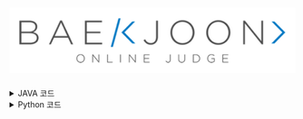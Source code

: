 [![BOJ](https://github.com/chris0825/BOJ_JAVA/blob/main/images/boj_logo.png)](https://www.acmicpc.net)
============================
<details>
<summary> JAVA 코드 </summary>
  
| ID | Question | CLASS | RANK | Code | Review |
|:-:|:-:|:-:|:-|:-:|:-:|
| 1000 | [A+B](https://www.acmicpc.net/problem/1000) | [![1](https://github.com/chris0825/BOJ_JAVA/blob/main/images/Class%201.PNG)](https://solved.ac/search?query=in_class:1) | [![LEVEL](https://github.com/chris0825/BOJ_JAVA/blob/main/images/Bronze%20V.PNG)](https://solved.ac/problems/level/1) | [Math](https://github.com/chris0825/BOJ_JAVA/blob/main/Math/1000.java) |
| 1001 | [A-B](https://www.acmicpc.net/problem/1001) | [![1](https://github.com/chris0825/BOJ_JAVA/blob/main/images/Class%201.PNG)](https://solved.ac/search?query=in_class:1) | [![LEVEL](https://github.com/chris0825/BOJ_JAVA/blob/main/images/Bronze%20V.PNG)](https://solved.ac/problems/level/1) | [Math](https://github.com/chris0825/BOJ_JAVA/blob/main/Math/1001.java) |
| 1003 | [피보나치 함수](https://www.acmicpc.net/problem/1003) | [![3](https://github.com/chris0825/BOJ_JAVA/blob/main/images/Class%203.PNG)](https://solved.ac/search?query=in_class:3) | [![LEVEL](https://github.com/chris0825/BOJ_JAVA/blob/main/images/Silver%20III.PNG)](https://solved.ac/problems/level/8) | [Dynamic Programming](https://github.com/chris0825/BOJ_JAVA/blob/main/Dynamic%20Programming/1003.java) | [![blog](https://github.com/chris0825/BOJ_JAVA/blob/main/images/Code%20Review%20icon.PNG)](https://kwin0825.tistory.com/84)
| 1008 | [A/B](https://www.acmicpc.net/problem/1008) | [![1](https://github.com/chris0825/BOJ_JAVA/blob/main/images/Class%201.PNG)](https://solved.ac/search?query=in_class:1) | [![LEVEL](https://github.com/chris0825/BOJ_JAVA/blob/main/images/Bronze%20IV.PNG)](https://solved.ac/problems/level/2) | [Math](https://github.com/chris0825/BOJ_JAVA/blob/main/Math/1008.java) |
| 1012 | [유기농 배추](https://www.acmicpc.net/problem/1012) | [![3](https://github.com/chris0825/BOJ_JAVA/blob/main/images/Class%203.PNG)](https://solved.ac/search?query=in_class:3) | [![LEVEL](https://github.com/chris0825/BOJ_JAVA/blob/main/images/Silver%20II.PNG)](https://solved.ac/problems/level/9) | [Breath First Search](https://github.com/chris0825/BOJ_JAVA/blob/main/Breath%20First%20Search/1012.java)</br> [Depth First Search(Stack](https://github.com/chris0825/BOJ_JAVA/blob/main/Depth%20First%20Search/1012_Stack.java)[, Recursion)](https://github.com/chris0825/BOJ_JAVA/blob/main/Depth%20First%20Search/1012_Recursion.java) | [![blog](https://github.com/chris0825/BOJ_JAVA/blob/main/images/Code%20Review%20icon.PNG)](https://kwin0825.tistory.com/101)
| 1018 | [체스판 다시 칠하기](https://www.acmicpc.net/problem/1018) | [![2](https://github.com/chris0825/BOJ_JAVA/blob/main/images/Class%202.PNG)](https://solved.ac/search?query=in_class:2) | ![LEVEL](https://github.com/chris0825/BOJ_JAVA/blob/main/images/Silver%20V.PNG) | [Brute Force](https://github.com/chris0825/BOJ_JAVA/blob/main/Brute%20Force/1018.java) | [![blog](https://github.com/chris0825/BOJ_JAVA/blob/main/images/Code%20Review%20icon.PNG)](https://kwin0825.tistory.com/49)
| 1074 | [Z](https://www.acmicpc.net/problem/1074) | [![3](https://github.com/chris0825/BOJ_JAVA/blob/main/images/Class%203.PNG)](https://solved.ac/search?query=in_class:3) | [![LEVEL](https://github.com/chris0825/BOJ_JAVA/blob/main/images/Silver%20I.PNG)](https://solved.ac/problems/level/10) | [Divide and Conquer](https://github.com/chris0825/BOJ_JAVA/blob/main/Divide%20and%20Conquer/1074.java) | [![blog](https://github.com/chris0825/BOJ_JAVA/blob/main/images/Code%20Review%20icon.PNG)](https://kwin0825.tistory.com/124)
| 1085 | [직사각형에서 탈출](https://www.acmicpc.net/problem/1085) | [![2](https://github.com/chris0825/BOJ_JAVA/blob/main/images/Class%202.PNG)](https://solved.ac/search?query=in_class:2) | [![LEVEL](https://github.com/chris0825/BOJ_JAVA/blob/main/images/Bronze%20III.PNG)](https://solved.ac/problems/level/3) | [Math](https://github.com/chris0825/BOJ_JAVA/blob/main/Math/1085.java) |
| 1149 | [RGB거리](https://www.acmicpc.net/problem/1149) | [![4](https://github.com/chris0825/BOJ_JAVA/blob/main/images/Class%204.PNG)](https://solved.ac/search?query=in_class:4) | [![LEVEL](https://github.com/chris0825/BOJ_JAVA/blob/main/images/Silver%20I.PNG)](https://solved.ac/problems/level/10) | [Dynamic Programming](https://github.com/chris0825/BOJ_JAVA/blob/main/Dynamic%20Programming/1149.java) | [![blog](https://github.com/chris0825/BOJ_JAVA/blob/main/images/Code%20Review%20icon.PNG)](https://kwin0825.tistory.com/161)
| 1152 | [단어의 개수](https://www.acmicpc.net/problem/1152) | [![1](https://github.com/chris0825/BOJ_JAVA/blob/main/images/Class%201.PNG)](https://solved.ac/search?query=in_class:1) | [![LEVEL](https://github.com/chris0825/BOJ_JAVA/blob/main/images/Bronze%20II.PNG)](https://solved.ac/problems/level/4) | [StringTokenizer](https://github.com/chris0825/BOJ_JAVA/blob/main/String/1152_StringTokenizer.java)</br> [System.in.read()](https://github.com/chris0825/BOJ_JAVA/blob/main/String/1152_System_in_read().java) |
| 1157 | [단어 공부](https://www.acmicpc.net/problem/1157) | [![1](https://github.com/chris0825/BOJ_JAVA/blob/main/images/Class%201.PNG)](https://solved.ac/search?query=in_class:1) | ![LEVEL](https://github.com/chris0825/BOJ_JAVA/blob/main/images/Bronze%20I.PNG) | [ASCII](https://github.com/chris0825/BOJ_JAVA/blob/main/String/1157_ASCII.java) |
| 1181 | [단어 정렬](https://www.acmicpc.net/problem/1181) | [![2](https://github.com/chris0825/BOJ_JAVA/blob/main/images/Class%202.PNG)](https://solved.ac/search?query=in_class:2) | ![LEVEL](https://github.com/chris0825/BOJ_JAVA/blob/main/images/Silver%20V.PNG) | [Data Structure(TreeSet)](https://github.com/chris0825/BOJ_JAVA/blob/main/Data%20Structure/1181_TreeSet.java) |
| 1259 | [팰린드롬수](https://www.acmicpc.net/problem/1259) | [![2](https://github.com/chris0825/BOJ_JAVA/blob/main/images/Class%202.PNG)](https://solved.ac/search?query=in_class:2) | ![LEVEL](https://github.com/chris0825/BOJ_JAVA/blob/main/images/Bronze%20I.PNG) | [String](https://github.com/chris0825/BOJ_JAVA/blob/main/String/1259.java) |
| 1260 | [DFS와 BFS](https://www.acmicpc.net/problem/1260) | [![3](https://github.com/chris0825/BOJ_JAVA/blob/main/images/Class%203.PNG)](https://solved.ac/search?query=in_class:3) | [![LEVEL](https://github.com/chris0825/BOJ_JAVA/blob/main/images/Silver%20II.PNG)](https://solved.ac/problems/level/9) | [Depth First Search</br> & Breath First Search](https://github.com/chris0825/BOJ_JAVA/blob/main/Depth%20First%20Search/1260.java) | [![blog](https://github.com/chris0825/BOJ_JAVA/blob/main/images/Code%20Review%20icon.PNG)](https://kwin0825.tistory.com/82)
| 1330 | [두 수 비교하기](https://www.acmicpc.net/problem/1330) | [![1](https://github.com/chris0825/BOJ_JAVA/blob/main/images/Class%201.PNG)](https://solved.ac/search?query=in_class:1) | [![LEVEL](https://github.com/chris0825/BOJ_JAVA/blob/main/images/Bronze%20IV.PNG)](https://solved.ac/problems/level/2) | [Math](https://github.com/chris0825/BOJ_JAVA/blob/main/Math/1330.java) |
| 1389 | [케빈 베이컨의 6단계 법칙](https://www.acmicpc.net/problem/1389) | [![3](https://github.com/chris0825/BOJ_JAVA/blob/main/images/Class%203.PNG)](https://solved.ac/search?query=in_class:3) | [![LEVEL](https://github.com/chris0825/BOJ_JAVA/blob/main/images/Silver%20I.PNG)](https://solved.ac/problems/level/10) | [Breath First Search](https://github.com/chris0825/BOJ_JAVA/blob/main/Breath%20First%20Search/1389.java)</br> [Floyd Warshall](https://github.com/chris0825/BOJ_JAVA/blob/main/Floyd%20Warshall/1389.java) | [![blog](https://github.com/chris0825/BOJ_JAVA/blob/main/images/Code%20Review%20icon.PNG)](https://kwin0825.tistory.com/134)
| 1436 | [영화감독 숌](https://www.acmicpc.net/problem/1436) | [![2](https://github.com/chris0825/BOJ_JAVA/blob/main/images/Class%202.PNG)](https://solved.ac/search?query=in_class:2) | ![LEVEL](https://github.com/chris0825/BOJ_JAVA/blob/main/images/Silver%20V.PNG) | [Java] |
| 1463 | [1로 만들기](https://www.acmicpc.net/problem/1463) | [![3](https://github.com/chris0825/BOJ_JAVA/blob/main/images/Class%203.PNG)](https://solved.ac/search?query=in_class:3) | [![LEVEL](https://github.com/chris0825/BOJ_JAVA/blob/main/images/Silver%20III.PNG)](https://solved.ac/problems/level/8) | [Dynamic Programming](https://github.com/chris0825/BOJ_JAVA/blob/main/Dynamic%20Programming/1463.java) | [![blog](https://github.com/chris0825/BOJ_JAVA/blob/main/images/Code%20Review%20icon.PNG)](https://kwin0825.tistory.com/81)
| 1541 | [잃어버린 괄호](https://www.acmicpc.net/problem/1541) | [![3](https://github.com/chris0825/BOJ_JAVA/blob/main/images/Class%203.PNG)](https://solved.ac/search?query=in_class:3) | [![LEVEL](https://github.com/chris0825/BOJ_JAVA/blob/main/images/Silver%20II.PNG)](https://solved.ac/problems/level/9) | [Greedy](https://github.com/chris0825/BOJ_JAVA/blob/main/Greedy/1541.java) | [![blog](https://github.com/chris0825/BOJ_JAVA/blob/main/images/Code%20Review%20icon.PNG)](https://kwin0825.tistory.com/110)
| 1546 | [평균](https://www.acmicpc.net/problem/1546) | [![1](https://github.com/chris0825/BOJ_JAVA/blob/main/images/Class%201.PNG)](https://solved.ac/search?query=in_class:1) | ![LEVEL](https://github.com/chris0825/BOJ_JAVA/blob/main/images/Bronze%20I.PNG) | [Math](https://github.com/chris0825/BOJ_JAVA/blob/main/Math/1546.java) |
| 1620 | [나는야 포켓몬 마스터 이다솜](https://www.acmicpc.net/problem/1620) | [![3](https://github.com/chris0825/BOJ_JAVA/blob/main/images/Class%203.PNG)](https://solved.ac/search?query=in_class:3) | [![LEVEL](https://github.com/chris0825/BOJ_JAVA/blob/main/images/Silver%20IV.PNG)](https://solved.ac/problems/level/7) | [Data Structure(HashMap)](https://github.com/chris0825/BOJ_JAVA/blob/main/Data%20Structure/1620_HashMap.java) | [![blog](https://github.com/chris0825/BOJ_JAVA/blob/main/images/Code%20Review%20icon.PNG)](https://kwin0825.tistory.com/135)
| 1654 | [랜선 자르기](https://www.acmicpc.net/problem/1654) | [![2](https://github.com/chris0825/BOJ_JAVA/blob/main/images/Class%202.PNG)](https://solved.ac/search?query=in_class:2) | ![LEVEL](https://github.com/chris0825/BOJ_JAVA/blob/main/images/Silver%20III.PNG) | [Binary Search](https://github.com/chris0825/BOJ_JAVA/blob/main/Binary%20Search/1654.java) | [![blog](https://github.com/chris0825/BOJ_JAVA/blob/main/images/Code%20Review%20icon.PNG)](https://kwin0825.tistory.com/83)
| 1676 | [팩토리얼 0의 개수](https://www.acmicpc.net/problem/1676) | [![3](https://github.com/chris0825/BOJ_JAVA/blob/main/images/Class%203.PNG)](https://solved.ac/search?query=in_class:3) | [![LEVEL](https://github.com/chris0825/BOJ_JAVA/blob/main/images/Silver%20IV.PNG)](https://solved.ac/problems/level/7) | [Math](https://github.com/chris0825/BOJ_JAVA/blob/main/Math/1676.java) | [![blog](https://github.com/chris0825/BOJ_JAVA/blob/main/images/Code%20Review%20icon.PNG)](https://kwin0825.tistory.com/113)
| 1697 | [숨바꼭질](https://www.acmicpc.net/problem/1697) | [![3](https://github.com/chris0825/BOJ_JAVA/blob/main/images/Class%203.PNG)](https://solved.ac/search?query=in_class:3) | [![LEVEL](https://github.com/chris0825/BOJ_JAVA/blob/main/images/Silver%20I.PNG)](https://solved.ac/problems/level/10) | [Breath First Search](https://github.com/chris0825/BOJ_JAVA/blob/main/Breath%20First%20Search/1697.java) | [![blog](https://github.com/chris0825/BOJ_JAVA/blob/main/images/Code%20Review%20icon.PNG)](https://kwin0825.tistory.com/103)
| 1764 | [듣보잡](https://www.acmicpc.net/problem/1764) | [![3](https://github.com/chris0825/BOJ_JAVA/blob/main/images/Class%203.PNG)](https://solved.ac/search?query=in_class:3) | [![LEVEL](https://github.com/chris0825/BOJ_JAVA/blob/main/images/Silver%20IV.PNG)](https://solved.ac/problems/level/7) | [Sort](https://github.com/chris0825/BOJ_JAVA/blob/main/Sort/1764.java) | [![blog](https://github.com/chris0825/BOJ_JAVA/blob/main/images/Code%20Review%20icon.PNG)](https://kwin0825.tistory.com/127)
| 1780 | [종이의 개수](https://www.acmicpc.net/problem/1780) | [![3](https://github.com/chris0825/BOJ_JAVA/blob/main/images/Class%203.PNG)](https://solved.ac/search?query=in_class:3) | [![LEVEL](https://github.com/chris0825/BOJ_JAVA/blob/main/images/Silver%20II.PNG)](https://solved.ac/problems/level/9) | [Divide and Conquer](https://github.com/chris0825/BOJ_JAVA/blob/main/Divide%20and%20Conquer/1780.java#L1) | [![blog](https://github.com/chris0825/BOJ_JAVA/blob/main/images/Code%20Review%20icon.PNG)](https://kwin0825.tistory.com/147)
| 1874 | [스택 수열](https://www.acmicpc.net/problem/1874) | [![2](https://github.com/chris0825/BOJ_JAVA/blob/main/images/Class%202.PNG)](https://solved.ac/search?query=in_class:2) | ![LEVEL](https://github.com/chris0825/BOJ_JAVA/blob/main/images/Silver%20III.PNG) | [Data Structure(Stack)](https://github.com/chris0825/BOJ_JAVA/blob/main/Data%20Structure/1874_Stack.java) |
| 1920 | [수 찾기](https://www.acmicpc.net/problem/1920) | [![2](https://github.com/chris0825/BOJ_JAVA/blob/main/images/Class%202.PNG)](https://solved.ac/search?query=in_class:2) | ![LEVEL](https://github.com/chris0825/BOJ_JAVA/blob/main/images/Silver%20IV.PNG) | [Data Structure(HashSet)](https://github.com/chris0825/BOJ_JAVA/blob/main/Data%20Structure/1920_HashSet.java) | [![blog](https://github.com/chris0825/BOJ_JAVA/blob/main/images/Code%20Review%20icon.PNG)](https://kwin0825.tistory.com/160)
| 1927 | [최소 힙](https://www.acmicpc.net/problem/1927) | [![3](https://github.com/chris0825/BOJ_JAVA/blob/main/images/Class%203.PNG)](https://solved.ac/search?query=in_class:3) | [![LEVEL](https://github.com/chris0825/BOJ_JAVA/blob/main/images/Silver%20II.PNG)](https://solved.ac/problems/level/9) | [Data Structure(Priority Queue)](https://github.com/chris0825/BOJ_JAVA/blob/main/Data%20Structure/1927_PriorityQueue.java) | [![blog](https://github.com/chris0825/BOJ_JAVA/blob/main/images/Code%20Review%20icon.PNG)](https://kwin0825.tistory.com/115)
| 1929 | [소수 구하기](https://www.acmicpc.net/problem/1920) | [![2](https://github.com/chris0825/BOJ_JAVA/blob/main/images/Class%202.PNG)](https://solved.ac/search?query=in_class:2) | ![LEVEL](https://github.com/chris0825/BOJ_JAVA/blob/main/images/Silver%20II.PNG) | [Sieve of Eratosthenes](https://github.com/chris0825/BOJ_JAVA/blob/main/Sieve%20of%20Eratosthenes/1929.java) |
| 1931 | [잃어버린 괄호](https://www.acmicpc.net/problem/1931) | [![3](https://github.com/chris0825/BOJ_JAVA/blob/main/images/Class%203.PNG)](https://solved.ac/search?query=in_class:3) | [![LEVEL](https://github.com/chris0825/BOJ_JAVA/blob/main/images/Silver%20II.PNG)](https://solved.ac/problems/level/9) | [Sort](https://github.com/chris0825/BOJ_JAVA/blob/main/Sort/1931.java) | [![blog](https://github.com/chris0825/BOJ_JAVA/blob/main/images/Code%20Review%20icon.PNG)](https://kwin0825.tistory.com/104)
| 1966 | [프린터 큐](https://www.acmicpc.net/problem/1966) | [![2](https://github.com/chris0825/BOJ_JAVA/blob/main/images/Class%202.PNG)](https://solved.ac/search?query=in_class:2) | ![LEVEL](https://github.com/chris0825/BOJ_JAVA/blob/main/images/Silver%20III.PNG) | [Java] |
| 1978 | [소수 찾기](https://www.acmicpc.net/problem/1978) | [![2](https://github.com/chris0825/BOJ_JAVA/blob/main/images/Class%202.PNG)](https://solved.ac/search?query=in_class:2) | ![LEVEL](https://github.com/chris0825/BOJ_JAVA/blob/main/images/Silver%20IV.PNG) | [Java] |
| 1992 | [쿼드트리](https://www.acmicpc.net/problem/1992) | [![3](https://github.com/chris0825/BOJ_JAVA/blob/main/images/Class%203.PNG)](https://solved.ac/search?query=in_class:3) | [![LEVEL](https://github.com/chris0825/BOJ_JAVA/blob/main/images/Silver%20I.PNG)](https://solved.ac/problems/level/10) | [Divide and Conquer](https://github.com/chris0825/BOJ_JAVA/blob/main/Divide%20and%20Conquer/1992.java) | [![blog](https://github.com/chris0825/BOJ_JAVA/blob/main/images/Code%20Review%20icon.PNG)](https://kwin0825.tistory.com/148)
| 2108 | [통계학](https://www.acmicpc.net/problem/2108) | [![2](https://github.com/chris0825/BOJ_JAVA/blob/main/images/Class%202.PNG)](https://solved.ac/search?query=in_class:2) | ![LEVEL](https://github.com/chris0825/BOJ_JAVA/blob/main/images/Silver%20IV.PNG) | [Java] |
| 2164 | [카드2](https://www.acmicpc.net/problem/2164) | [![2](https://github.com/chris0825/BOJ_JAVA/blob/main/images/Class%202.PNG)](https://solved.ac/search?query=in_class:2) | ![LEVEL](https://github.com/chris0825/BOJ_JAVA/blob/main/images/Silver%20IV.PNG) | [Java] |
| 2178 | [미로 탐색](https://www.acmicpc.net/problem/2178) | [![3](https://github.com/chris0825/BOJ_JAVA/blob/main/images/Class%203.PNG)](https://solved.ac/search?query=in_class:3) | [![LEVEL](https://github.com/chris0825/BOJ_JAVA/blob/main/images/Silver%20I.PNG)](https://solved.ac/problems/level/10) | [Breath First Search](https://github.com/chris0825/BOJ_JAVA/blob/main/Breath%20First%20Search/2178.java) | [![blog](https://github.com/chris0825/BOJ_JAVA/blob/main/images/Code%20Review%20icon.PNG)](https://kwin0825.tistory.com/91)
| 2231 | [분해합](https://www.acmicpc.net/problem/2231) | [![2](https://github.com/chris0825/BOJ_JAVA/blob/main/images/Class%202.PNG)](https://solved.ac/search?query=in_class:2) | [![LEVEL](https://github.com/chris0825/BOJ_JAVA/blob/main/images/Bronze%20II.PNG)](https://solved.ac/problems/level/4) | [Java] |
| 2292 | [벌집](https://www.acmicpc.net/problem/2292) | [![2](https://github.com/chris0825/BOJ_JAVA/blob/main/images/Class%202.PNG)](https://solved.ac/search?query=in_class:2) | [![LEVEL](https://github.com/chris0825/BOJ_JAVA/blob/main/images/Bronze%20II.PNG)](https://solved.ac/problems/level/4) | [Java] |
| 2438 | [별찍기-1](https://www.acmicpc.net/problem/2438) | [![1](https://github.com/chris0825/BOJ_JAVA/blob/main/images/Class%201.PNG)](https://solved.ac/search?query=in_class:1) | [![LEVEL](https://github.com/chris0825/BOJ_JAVA/blob/main/images/Bronze%20III.PNG)](https://solved.ac/problems/level/3) | [Java] |
| 2439 | [별찍기-2](https://www.acmicpc.net/problem/2439) | [![1](https://github.com/chris0825/BOJ_JAVA/blob/main/images/Class%201.PNG)](https://solved.ac/search?query=in_class:1) | [![LEVEL](https://github.com/chris0825/BOJ_JAVA/blob/main/images/Bronze%20III.PNG)](https://solved.ac/problems/level/3) | [Java] |
| 2475 | [검증수](https://www.acmicpc.net/problem/2475) | [![1](https://github.com/chris0825/BOJ_JAVA/blob/main/images/Class%201.PNG)](https://solved.ac/search?query=in_class:1) | [![LEVEL](https://github.com/chris0825/BOJ_JAVA/blob/main/images/Bronze%20V.PNG)](https://solved.ac/problems/level/1) | [Java] |
| 2557 | [Hello World](https://www.acmicpc.net/problem/2557) | [![1](https://github.com/chris0825/BOJ_JAVA/blob/main/images/Class%201.PNG)](https://solved.ac/search?query=in_class:1) | [![LEVEL](https://github.com/chris0825/BOJ_JAVA/blob/main/images/Bronze%20V.PNG)](https://solved.ac/problems/level/1) | [Java] |
| 2562 | [최댓값](https://www.acmicpc.net/problem/2562) | [![1](https://github.com/chris0825/BOJ_JAVA/blob/main/images/Class%201.PNG)](https://solved.ac/search?query=in_class:1) | [![LEVEL](https://github.com/chris0825/BOJ_JAVA/blob/main/images/Bronze%20II.PNG)](https://solved.ac/problems/level/4) | [Java] |
| 2577 | [숫자의 개수](https://www.acmicpc.net/problem/2577) | [![1](https://github.com/chris0825/BOJ_JAVA/blob/main/images/Class%201.PNG)](https://solved.ac/search?query=in_class:1) | [![LEVEL](https://github.com/chris0825/BOJ_JAVA/blob/main/images/Bronze%20II.PNG)](https://solved.ac/problems/level/4) | [Java] |
| 2579 | [계단 오르기](https://www.acmicpc.net/problem/2579) | [![3](https://github.com/chris0825/BOJ_JAVA/blob/main/images/Class%203.PNG)](https://solved.ac/search?query=in_class:3) | [![LEVEL](https://github.com/chris0825/BOJ_JAVA/blob/main/images/Silver%20I.PNG)](https://solved.ac/problems/level/10) | [Dynamic Programming](https://github.com/chris0825/BOJ_JAVA/blob/main/Dynamic%20Programming/2579.java) | [![blog](https://github.com/chris0825/BOJ_JAVA/blob/main/images/Code%20Review%20icon.PNG)](https://kwin0825.tistory.com/100)
| 2606 | [바이러스](https://www.acmicpc.net/problem/2606) | [![3](https://github.com/chris0825/BOJ_JAVA/blob/main/images/Class%203.PNG)](https://solved.ac/search?query=in_class:3) | [![LEVEL](https://github.com/chris0825/BOJ_JAVA/blob/main/images/Silver%20III.PNG)](https://solved.ac/problems/level/8) | [Breath First Search](https://github.com/chris0825/BOJ_JAVA/blob/main/Breath%20First%20Search/2606.java)</br> [Depth First Search(Stack](https://github.com/chris0825/BOJ_JAVA/blob/main/Depth%20First%20Search/2606_Stack.java) [, Recursion)](https://github.com/chris0825/BOJ_JAVA/blob/main/Depth%20First%20Search/2606_Recursion.java) | [![blog](https://github.com/chris0825/BOJ_JAVA/blob/main/images/Code%20Review%20icon.PNG)](https://kwin0825.tistory.com/99)
| 2609 | [최대공약수와 최소공배수](https://www.acmicpc.net/problem/2609) | [![2](https://github.com/chris0825/BOJ_JAVA/blob/main/images/Class%202.PNG)](https://solved.ac/search?query=in_class:2) | ![LEVEL](https://github.com/chris0825/BOJ_JAVA/blob/main/images/Silver%20V.PNG) | [Java] |
| 2630 | [색종이 만들기](https://www.acmicpc.net/problem/2630) | [![3](https://github.com/chris0825/BOJ_JAVA/blob/main/images/Class%203.PNG)](https://solved.ac/search?query=in_class:3) | [![LEVEL](https://github.com/chris0825/BOJ_JAVA/blob/main/images/Silver%20III.PNG)](https://solved.ac/problems/level/8) | [Divide and Conquer](https://github.com/chris0825/BOJ_JAVA/blob/main/Divide%20and%20Conquer/2630.java) | [![blog](https://github.com/chris0825/BOJ_JAVA/blob/main/images/Code%20Review%20icon.PNG)](https://kwin0825.tistory.com/149)
| 2667 | [단지번호붙이기](https://www.acmicpc.net/problem/2667) | [![3](https://github.com/chris0825/BOJ_JAVA/blob/main/images/Class%203.PNG)](https://solved.ac/search?query=in_class:3) | [![LEVEL](https://github.com/chris0825/BOJ_JAVA/blob/main/images/Silver%20I.PNG)](https://solved.ac/problems/level/10) | [Breath First Search]</br> [Depth First Search(Stack] [, Recursion)](https://github.com/chris0825/BOJ_JAVA/blob/main/Depth%20First%20Search/2667_Recursion.java) | [![blog](https://github.com/chris0825/BOJ_JAVA/blob/main/images/Code%20Review%20icon.PNG)](https://kwin0825.tistory.com/92)
| 2675 | [문자열 반복](https://www.acmicpc.net/problem/2675) | [![1](https://github.com/chris0825/BOJ_JAVA/blob/main/images/Class%201.PNG)](https://solved.ac/search?query=in_class:1) | [![LEVEL](https://github.com/chris0825/BOJ_JAVA/blob/main/images/Bronze%20II.PNG)](https://solved.ac/problems/level/4) | [Java] |
| 2739 | [구구단](https://www.acmicpc.net/problem/2739) | [![1](https://github.com/chris0825/BOJ_JAVA/blob/main/images/Class%201.PNG)](https://solved.ac/search?query=in_class:1) | [![LEVEL](https://github.com/chris0825/BOJ_JAVA/blob/main/images/Bronze%20III.PNG)](https://solved.ac/problems/level/3) | [Java] |
| 2741 | [N 찍기](https://www.acmicpc.net/problem/2741) | [![1](https://github.com/chris0825/BOJ_JAVA/blob/main/images/Class%201.PNG)](https://solved.ac/search?query=in_class:1) | [![LEVEL](https://github.com/chris0825/BOJ_JAVA/blob/main/images/Bronze%20III.PNG)](https://solved.ac/problems/level/3) | [Java] |
| 2742 | [기찍 N](https://www.acmicpc.net/problem/2742) | [![1](https://github.com/chris0825/BOJ_JAVA/blob/main/images/Class%201.PNG)](https://solved.ac/search?query=in_class:1) | [![LEVEL](https://github.com/chris0825/BOJ_JAVA/blob/main/images/Bronze%20III.PNG)](https://solved.ac/problems/level/3) | [Java] |
| 2751 | [수 정렬하기 2](https://www.acmicpc.net/problem/2751) | [![2](https://github.com/chris0825/BOJ_JAVA/blob/main/images/Class%202.PNG)](https://solved.ac/search?query=in_class:2) | ![LEVEL](https://github.com/chris0825/BOJ_JAVA/blob/main/images/Silver%20V.PNG) | [Java] |
| 2753 | [윤년](https://www.acmicpc.net/problem/2753) | [![1](https://github.com/chris0825/BOJ_JAVA/blob/main/images/Class%201.PNG)](https://solved.ac/search?query=in_class:1) | [![LEVEL](https://github.com/chris0825/BOJ_JAVA/blob/main/images/Bronze%20IV.PNG)](https://solved.ac/problems/level/2) | [Java] |
| 2775 | [부녀회장이 될테야](https://www.acmicpc.net/problem/2775) | [![2](https://github.com/chris0825/BOJ_JAVA/blob/main/images/Class%202.PNG)](https://solved.ac/search?query=in_class:2) | [![LEVEL](https://github.com/chris0825/BOJ_JAVA/blob/main/images/Bronze%20II.PNG)](https://solved.ac/problems/level/4) | [Java] |
| 2798 | [블랙잭](https://www.acmicpc.net/problem/2798) | [![2](https://github.com/chris0825/BOJ_JAVA/blob/main/images/Class%202.PNG)](https://solved.ac/search?query=in_class:2) | [![LEVEL](https://github.com/chris0825/BOJ_JAVA/blob/main/images/Bronze%20II.PNG)](https://solved.ac/problems/level/4) | [Java] |
| 2805 | [나무 자르기](https://www.acmicpc.net/problem/2805) | [![2](https://github.com/chris0825/BOJ_JAVA/blob/main/images/Class%202.PNG)](https://solved.ac/search?query=in_class:2) | ![LEVEL](https://github.com/chris0825/BOJ_JAVA/blob/main/images/Silver%20III.PNG) | [Java] |
| 2839 | [설탕 배달](https://www.acmicpc.net/problem/2839) | [![2](https://github.com/chris0825/BOJ_JAVA/blob/main/images/Class%202.PNG)](https://solved.ac/search?query=in_class:2) | ![LEVEL](https://github.com/chris0825/BOJ_JAVA/blob/main/images/Bronze%20I.PNG) | [Java] |
| 2869 | [달팽이는 올라가고 싶다](https://www.acmicpc.net/problem/2869) | [![2](https://github.com/chris0825/BOJ_JAVA/blob/main/images/Class%202.PNG)](https://solved.ac/search?query=in_class:2) | ![LEVEL](https://github.com/chris0825/BOJ_JAVA/blob/main/images/Bronze%20I.PNG) | [Java] |
| 2884 | [알람 시계](https://www.acmicpc.net/problem/2884) | [![1](https://github.com/chris0825/BOJ_JAVA/blob/main/images/Class%201.PNG)](https://solved.ac/search?query=in_class:1) | [![LEVEL](https://github.com/chris0825/BOJ_JAVA/blob/main/images/Bronze%20III.PNG)](https://solved.ac/problems/level/3) | [Java] |
| 2908 | [상수](https://www.acmicpc.net/problem/2908) | [![1](https://github.com/chris0825/BOJ_JAVA/blob/main/images/Class%201.PNG)](https://solved.ac/search?query=in_class:1) | [![LEVEL](https://github.com/chris0825/BOJ_JAVA/blob/main/images/Bronze%20II.PNG)](https://solved.ac/problems/level/4) | [Java] |
| 2920 | [음계](https://www.acmicpc.net/problem/2920) | [![1](https://github.com/chris0825/BOJ_JAVA/blob/main/images/Class%201.PNG)](https://solved.ac/search?query=in_class:1) | [![LEVEL](https://github.com/chris0825/BOJ_JAVA/blob/main/images/Bronze%20II.PNG)](https://solved.ac/problems/level/4) | [Java] |
| 3052 | [나머지](https://www.acmicpc.net/problem/3052) | [![1](https://github.com/chris0825/BOJ_JAVA/blob/main/images/Class%201.PNG)](https://solved.ac/search?query=in_class:1) | [![LEVEL](https://github.com/chris0825/BOJ_JAVA/blob/main/images/Bronze%20II.PNG)](https://solved.ac/problems/level/4) | [Java] |
| 4153 | [직각삼각형](https://www.acmicpc.net/problem/4153) | [![2](https://github.com/chris0825/BOJ_JAVA/blob/main/images/Class%202.PNG)](https://solved.ac/search?query=in_class:2) | ![LEVEL](https://github.com/chris0825/BOJ_JAVA/blob/main/images/Bronze%20III.PNG) | [Java] |
| 4949 | [균형잡힌 세상](https://www.acmicpc.net/problem/4949) | [![2](https://github.com/chris0825/BOJ_JAVA/blob/main/images/Class%202.PNG)](https://solved.ac/search?query=in_class:2) | ![LEVEL](https://github.com/chris0825/BOJ_JAVA/blob/main/images/Silver%20IV.PNG) | [Java] |
| 5430 | [AC](https://www.acmicpc.net/problem/5430) | [![3](https://github.com/chris0825/BOJ_JAVA/blob/main/images/Class%203.PNG)](https://solved.ac/search?query=in_class:3) | [![LEVEL](https://github.com/chris0825/BOJ_JAVA/blob/main/images/Gold%20V.PNG)](https://solved.ac/problems/level/11) | [Data Structure(Deque)](https://github.com/chris0825/BOJ_JAVA/blob/main/Data%20Structure/5430_Deque.java)</br> [Parsing](https://github.com/chris0825/BOJ_JAVA/blob/main/Parsing/5430.java) | [![blog](https://github.com/chris0825/BOJ_JAVA/blob/main/images/Code%20Review%20icon.PNG)](https://kwin0825.tistory.com/129)
| 5525 | [IOIOI](https://www.acmicpc.net/problem/5525) | [![3](https://github.com/chris0825/BOJ_JAVA/blob/main/images/Class%203.PNG)](https://solved.ac/search?query=in_class:3) | [![LEVEL](https://github.com/chris0825/BOJ_JAVA/blob/main/images/Silver%20II.PNG)](https://solved.ac/problems/level/9) | [String](https://github.com/chris0825/BOJ_JAVA/blob/main/String/5525_String%20Compare.java) | [![blog](https://github.com/chris0825/BOJ_JAVA/blob/main/images/Code%20Review%20icon.PNG)](https://kwin0825.tistory.com/139)
| 6064 | [카잉 달력](https://www.acmicpc.net/problem/6064) | [![3](https://github.com/chris0825/BOJ_JAVA/blob/main/images/Class%203.PNG)](https://solved.ac/search?query=in_class:3) | [![LEVEL](https://github.com/chris0825/BOJ_JAVA/blob/main/images/Silver%20I.PNG)](https://solved.ac/problems/level/10) | [Java] | [![blog](https://github.com/chris0825/BOJ_JAVA/blob/main/images/Code%20Review%20icon.PNG)]
| 7568 | [덩치](https://www.acmicpc.net/problem/7568) | [![2](https://github.com/chris0825/BOJ_JAVA/blob/main/images/Class%202.PNG)](https://solved.ac/search?query=in_class:2) | ![LEVEL](https://github.com/chris0825/BOJ_JAVA/blob/main/images/Silver%20V.PNG) | [Java] |
| 7569 | [토마토](https://www.acmicpc.net/problem/7569) | [![3](https://github.com/chris0825/BOJ_JAVA/blob/main/images/Class%203.PNG)](https://solved.ac/search?query=in_class:3) | [![LEVEL](https://github.com/chris0825/BOJ_JAVA/blob/main/images/Gold%20V.PNG)](https://solved.ac/problems/level/11) | [Breath First Search](https://github.com/chris0825/BOJ_JAVA/blob/main/Breath%20First%20Search/7569.java) | [![blog](https://github.com/chris0825/BOJ_JAVA/blob/main/images/Code%20Review%20icon.PNG)](https://kwin0825.tistory.com/119)
| 7576 | [토마토](https://www.acmicpc.net/problem/7576) | [![3](https://github.com/chris0825/BOJ_JAVA/blob/main/images/Class%203.PNG)](https://solved.ac/search?query=in_class:3) | [![LEVEL](https://github.com/chris0825/BOJ_JAVA/blob/main/images/Gold%20V.PNG)](https://solved.ac/problems/level/11) | [Breath First Search](https://github.com/chris0825/BOJ_JAVA/blob/main/Breath%20First%20Search/7576.java) | [![blog](https://github.com/chris0825/BOJ_JAVA/blob/main/images/Code%20Review%20icon.PNG)](https://kwin0825.tistory.com/102)
| 7662 | [이중 우선순위 큐](https://www.acmicpc.net/problem/7662) | [![3](https://github.com/chris0825/BOJ_JAVA/blob/main/images/Class%203.PNG)](https://solved.ac/search?query=in_class:3) | [![LEVEL](https://github.com/chris0825/BOJ_JAVA/blob/main/images/Gold%20V.PNG)](https://solved.ac/problems/level/11) | [Data Structure(TreeMap)](https://github.com/chris0825/BOJ_JAVA/blob/main/Data%20Structure/7662_TreeMap.java) | [![blog](https://github.com/chris0825/BOJ_JAVA/blob/main/images/Code%20Review%20icon.PNG)](https://kwin0825.tistory.com/138)
| 8958 | [OX퀴즈](https://www.acmicpc.net/problem/8958) | [![1](https://github.com/chris0825/BOJ_JAVA/blob/main/images/Class%201.PNG)](https://solved.ac/search?query=in_class:1) | [![LEVEL](https://github.com/chris0825/BOJ_JAVA/blob/main/images/Bronze%20II.PNG)](https://solved.ac/problems/level/4) | [Java] |
| 9012 | [괄호](https://www.acmicpc.net/problem/9012) | [![2](https://github.com/chris0825/BOJ_JAVA/blob/main/images/Class%202.PNG)](https://solved.ac/search?query=in_class:2) | ![LEVEL](https://github.com/chris0825/BOJ_JAVA/blob/main/images/Silver%20IV.PNG) | [Java] |
| 9019 | [DSLR](https://www.acmicpc.net/problem/9019) | [![3](https://github.com/chris0825/BOJ_JAVA/blob/main/images/Class%203.PNG)](https://solved.ac/search?query=in_class:3) | [![LEVEL](https://github.com/chris0825/BOJ_JAVA/blob/main/images/Gold%20IV.PNG)](https://solved.ac/problems/level/12) | [Breath First Search](https://github.com/chris0825/BOJ_JAVA/blob/main/Breath%20First%20Search/9019.java) | [![blog](https://github.com/chris0825/BOJ_JAVA/blob/main/images/Code%20Review%20icon.PNG)](https://kwin0825.tistory.com/137)
| 9095 | [1, 2, 3 더하기](https://www.acmicpc.net/problem/9095) | [![3](https://github.com/chris0825/BOJ_JAVA/blob/main/images/Class%203.PNG)](https://solved.ac/search?query=in_class:3) | [![LEVEL](https://github.com/chris0825/BOJ_JAVA/blob/main/images/Silver%20III.PNG)](https://solved.ac/problems/level/8) | [Dynamic Programming](https://github.com/chris0825/BOJ_JAVA/blob/main/Dynamic%20Programming/9095.java) | [![blog](https://github.com/chris0825/BOJ_JAVA/blob/main/images/Code%20Review%20icon.PNG)](https://kwin0825.tistory.com/150)
| 9375 | [패션왕 신해빈](https://www.acmicpc.net/problem/9375) | [![3](https://github.com/chris0825/BOJ_JAVA/blob/main/images/Class%203.PNG)](https://solved.ac/search?query=in_class:3) | [![LEVEL](https://github.com/chris0825/BOJ_JAVA/blob/main/images/Silver%20III.PNG)](https://solved.ac/problems/level/8) | [Data Structure(HashMap)](https://github.com/chris0825/BOJ_JAVA/blob/main/Data%20Structure/9375_HashMap.java) | [![blog](https://github.com/chris0825/BOJ_JAVA/blob/main/images/Code%20Review%20icon.PNG)](https://kwin0825.tistory.com/136)
| 9461 | [파도반 수열](https://www.acmicpc.net/problem/9461) | [![3](https://github.com/chris0825/BOJ_JAVA/blob/main/images/Class%203.PNG)](https://solved.ac/search?query=in_class:3) | [![LEVEL](https://github.com/chris0825/BOJ_JAVA/blob/main/images/Silver%20III.PNG)](https://solved.ac/problems/level/8) | [Dynamic Programming](https://github.com/chris0825/BOJ_JAVA/blob/main/Dynamic%20Programming/9461.java) | [![blog](https://github.com/chris0825/BOJ_JAVA/blob/main/images/Code%20Review%20icon.PNG)](https://kwin0825.tistory.com/106)
| 9498 | [시험성적](https://www.acmicpc.net/problem/9498) | [![1](https://github.com/chris0825/BOJ_JAVA/blob/main/images/Class%201.PNG)](https://solved.ac/search?query=in_class:1) | [![LEVEL](https://github.com/chris0825/BOJ_JAVA/blob/main/images/Bronze%20IV.PNG)](https://solved.ac/problems/level/2) | [Java] |
| 10026 | [적록색약](https://www.acmicpc.net/problem/10026) | [![3](https://github.com/chris0825/BOJ_JAVA/blob/main/images/Class%203.PNG)](https://solved.ac/search?query=in_class:3) | [![LEVEL](https://github.com/chris0825/BOJ_JAVA/blob/main/images/Gold%20V.PNG)](https://solved.ac/problems/level/11) | [Breath First Search](https://github.com/chris0825/BOJ_JAVA/blob/main/Breath%20First%20Search/10026.java)</br> [Depth First Search(Stack](https://github.com/chris0825/BOJ_JAVA/blob/main/Depth%20First%20Search/10026_Stack.java) [, Recursion)](https://github.com/chris0825/BOJ_JAVA/blob/main/Depth%20First%20Search/10026_Recursion.java) | [![blog](https://github.com/chris0825/BOJ_JAVA/blob/main/images/Code%20Review%20icon.PNG)](https://kwin0825.tistory.com/120)
| 10171 | [고양이](https://www.acmicpc.net/problem/10171) | [![1](https://github.com/chris0825/BOJ_JAVA/blob/main/images/Class%201.PNG)](https://solved.ac/search?query=in_class:1) | [![LEVEL](https://github.com/chris0825/BOJ_JAVA/blob/main/images/Bronze%20V.PNG)](https://solved.ac/problems/level/1) | [Java] |
| 10172 | [개](https://www.acmicpc.net/problem/10172) | [![1](https://github.com/chris0825/BOJ_JAVA/blob/main/images/Class%201.PNG)](https://solved.ac/search?query=in_class:1) | [![LEVEL](https://github.com/chris0825/BOJ_JAVA/blob/main/images/Bronze%20V.PNG)](https://solved.ac/problems/level/1) | [Java] |
| 10250 | [ACM 호텔](https://www.acmicpc.net/problem/10250) | [![2](https://github.com/chris0825/BOJ_JAVA/blob/main/images/Class%202.PNG)](https://solved.ac/search?query=in_class:2) | ![LEVEL](https://github.com/chris0825/BOJ_JAVA/blob/main/images/Bronze%20III.PNG) | [Java] |
| 10773 | [제로](https://www.acmicpc.net/problem/10773) | [![2](https://github.com/chris0825/BOJ_JAVA/blob/main/images/Class%202.PNG)](https://solved.ac/search?query=in_class:2) | ![LEVEL](https://github.com/chris0825/BOJ_JAVA/blob/main/images/Silver%20IV.PNG) | [Java] |
| 10809 | [알파벳 찾기](https://www.acmicpc.net/problem/10809) | [![1](https://github.com/chris0825/BOJ_JAVA/blob/main/images/Class%201.PNG)](https://solved.ac/search?query=in_class:1) | [![LEVEL](https://github.com/chris0825/BOJ_JAVA/blob/main/images/Bronze%20II.PNG)](https://solved.ac/problems/level/4) | [Java] |
| 10814 | [나이순 정렬](https://www.acmicpc.net/problem/10814) | [![2](https://github.com/chris0825/BOJ_JAVA/blob/main/images/Class%202.PNG)](https://solved.ac/search?query=in_class:2) | ![LEVEL](https://github.com/chris0825/BOJ_JAVA/blob/main/images/Silver%20V.PNG) | [Java] |
| 10816 | [숫자 카드 2](https://www.acmicpc.net/problem/10816) | [![2](https://github.com/chris0825/BOJ_JAVA/blob/main/images/Class%202.PNG)](https://solved.ac/search?query=in_class:2) | ![LEVEL](https://github.com/chris0825/BOJ_JAVA/blob/main/images/Silver%20IV.PNG) | [Java] |
| 10818 | [최소, 최대](https://www.acmicpc.net/problem/10818) | [![1](https://github.com/chris0825/BOJ_JAVA/blob/main/images/Class%201.PNG)](https://solved.ac/search?query=in_class:1) | [![LEVEL](https://github.com/chris0825/BOJ_JAVA/blob/main/images/Bronze%20III.PNG)](https://solved.ac/problems/level/3) | [Java] |
| 10828 | [스택](https://www.acmicpc.net/problem/10828) | [![2](https://github.com/chris0825/BOJ_JAVA/blob/main/images/Class%202.PNG)](https://solved.ac/search?query=in_class:2) | ![LEVEL](https://github.com/chris0825/BOJ_JAVA/blob/main/images/Silver%20IV.PNG) | [Java] |
| 10845 | [큐](https://www.acmicpc.net/problem/10845) | [![2](https://github.com/chris0825/BOJ_JAVA/blob/main/images/Class%202.PNG)](https://solved.ac/search?query=in_class:2) | ![LEVEL](https://github.com/chris0825/BOJ_JAVA/blob/main/images/Silver%20IV.PNG) | [Data Structure(Queue)](https://github.com/chris0825/BOJ_JAVA/blob/main/Data%20Structure/10845_Queue.java) | [![blog](https://github.com/chris0825/BOJ_JAVA/blob/main/images/Code%20Review%20icon.PNG)](https://kwin0825.tistory.com/46)
| 10866 | [덱](https://www.acmicpc.net/problem/10866) | [![2](https://github.com/chris0825/BOJ_JAVA/blob/main/images/Class%202.PNG)](https://solved.ac/search?query=in_class:2) | ![LEVEL](https://github.com/chris0825/BOJ_JAVA/blob/main/images/Silver%20IV.PNG) | [Java] |
| 10869 | [사칙연산](https://www.acmicpc.net/problem/10869) | [![1](https://github.com/chris0825/BOJ_JAVA/blob/main/images/Class%201.PNG)](https://solved.ac/search?query=in_class:1) | [![LEVEL](https://github.com/chris0825/BOJ_JAVA/blob/main/images/Bronze%20V.PNG)](https://solved.ac/problems/level/1) | [Java] |
| 10871 | [X보다 작은 수](https://www.acmicpc.net/problem/10871) | [![1](https://github.com/chris0825/BOJ_JAVA/blob/main/images/Class%201.PNG)](https://solved.ac/search?query=in_class:1) | [![LEVEL](https://github.com/chris0825/BOJ_JAVA/blob/main/images/Bronze%20III.PNG)](https://solved.ac/problems/level/3) | [Java] |
| 10950 | [A+B - 3](https://www.acmicpc.net/problem/10950) | [![1](https://github.com/chris0825/BOJ_JAVA/blob/main/images/Class%201.PNG)](https://solved.ac/search?query=in_class:1) | [![LEVEL](https://github.com/chris0825/BOJ_JAVA/blob/main/images/Bronze%20III.PNG)](https://solved.ac/problems/level/3) | [Java] |
| 10951 | [A+B - 4](https://www.acmicpc.net/problem/10951) | [![1](https://github.com/chris0825/BOJ_JAVA/blob/main/images/Class%201.PNG)](https://solved.ac/search?query=in_class:1) | [![LEVEL](https://github.com/chris0825/BOJ_JAVA/blob/main/images/Bronze%20III.PNG)](https://solved.ac/problems/level/3) | [Java] |
| 10952 | [A+B - 5](https://www.acmicpc.net/problem/10952) | [![1](https://github.com/chris0825/BOJ_JAVA/blob/main/images/Class%201.PNG)](https://solved.ac/search?query=in_class:1) | [![LEVEL](https://github.com/chris0825/BOJ_JAVA/blob/main/images/Bronze%20III.PNG)](https://solved.ac/problems/level/3) | [Java] |
| 10989 | [수 정렬하기 3](https://www.acmicpc.net/problem/10989) | [![2](https://github.com/chris0825/BOJ_JAVA/blob/main/images/Class%202.PNG)](https://solved.ac/search?query=in_class:2) | ![LEVEL](https://github.com/chris0825/BOJ_JAVA/blob/main/images/Silver%20V.PNG) | [Java] |
| 10998 | [AxB](https://www.acmicpc.net/problem/10998) | [![1](https://github.com/chris0825/BOJ_JAVA/blob/main/images/Class%201.PNG)](https://solved.ac/search?query=in_class:1) | [![LEVEL](https://github.com/chris0825/BOJ_JAVA/blob/main/images/Bronze%20V.PNG)](https://solved.ac/problems/level/1) | [Java] |
| 11047 | [동전 0](https://www.acmicpc.net/problem/11047) | [![3](https://github.com/chris0825/BOJ_JAVA/blob/main/images/Class%203.PNG)](https://solved.ac/search?query=in_class:3) | [![LEVEL](https://github.com/chris0825/BOJ_JAVA/blob/main/images/Silver%20III.PNG)](https://solved.ac/problems/level/8) | [Greedy](https://github.com/chris0825/BOJ_JAVA/blob/main/Greedy/11047.java) | [![blog](https://github.com/chris0825/BOJ_JAVA/blob/main/images/Code%20Review%20icon.PNG)](https://kwin0825.tistory.com/151)
| 11050 | [이항 계수 1](https://www.acmicpc.net/problem/11050) | [![2](https://github.com/chris0825/BOJ_JAVA/blob/main/images/Class%202.PNG)](https://solved.ac/search?query=in_class:2) | ![LEVEL](https://github.com/chris0825/BOJ_JAVA/blob/main/images/Bronze%20I.PNG) | [Java] |
| 11279 | [최대 힙](https://www.acmicpc.net/problem/11279) | [![3](https://github.com/chris0825/BOJ_JAVA/blob/main/images/Class%203.PNG)](https://solved.ac/search?query=in_class:3) | [![LEVEL](https://github.com/chris0825/BOJ_JAVA/blob/main/images/Silver%20II.PNG)](https://solved.ac/problems/level/9) | [Data Structure(Priority Queue)](https://github.com/chris0825/BOJ_JAVA/blob/main/Data%20Structure/11279_PriorityQueue_Reverse.java) | [![blog](https://github.com/chris0825/BOJ_JAVA/blob/main/images/Code%20Review%20icon.PNG)](https://kwin0825.tistory.com/116)
| 11286 | [절댓값 힙](https://www.acmicpc.net/problem/11286) | [![3](https://github.com/chris0825/BOJ_JAVA/blob/main/images/Class%203.PNG)](https://solved.ac/search?query=in_class:3) | [![LEVEL](https://github.com/chris0825/BOJ_JAVA/blob/main/images/Silver%20I.PNG)](https://solved.ac/problems/level/10) | [Data Structure(Priority Queue)](https://github.com/chris0825/BOJ_JAVA/blob/main/Data%20Structure/11286_PriorityQueue.java)[, ABS Priority Queue)](https://github.com/chris0825/BOJ_JAVA/blob/main/Data%20Structure/11286_ABSPriorityQueue.java) | [![blog](https://github.com/chris0825/BOJ_JAVA/blob/main/images/Code%20Review%20icon.PNG)](https://kwin0825.tistory.com/132)
| 11399 | [ATM](https://www.acmicpc.net/problem/11399) | [![3](https://github.com/chris0825/BOJ_JAVA/blob/main/images/Class%203.PNG)](https://solved.ac/search?query=in_class:3) | [![LEVEL](https://github.com/chris0825/BOJ_JAVA/blob/main/images/Silver%20III.PNG)](https://solved.ac/problems/level/8) | [Sort](https://github.com/chris0825/BOJ_JAVA/blob/main/Sort/11399.java) | [![blog](https://github.com/chris0825/BOJ_JAVA/blob/main/images/Code%20Review%20icon.PNG)](https://kwin0825.tistory.com/153)
| 11403 | [경로 찾기](https://www.acmicpc.net/problem/11403) | [![3](https://github.com/chris0825/BOJ_JAVA/blob/main/images/Class%203.PNG)](https://solved.ac/search?query=in_class:3) | [![LEVEL](https://github.com/chris0825/BOJ_JAVA/blob/main/images/Silver%20I.PNG)](https://solved.ac/problems/level/10) | [Floyd Warshall](https://github.com/chris0825/BOJ_JAVA/blob/main/Floyd%20Warshall/11403.java) | [![blog](https://github.com/chris0825/BOJ_JAVA/blob/main/images/Code%20Review%20icon.PNG)](https://kwin0825.tistory.com/118)
| 11650 | [좌표 정렬하기](https://www.acmicpc.net/problem/11650) | [![2](https://github.com/chris0825/BOJ_JAVA/blob/main/images/Class%202.PNG)](https://solved.ac/search?query=in_class:2) | ![LEVEL](https://github.com/chris0825/BOJ_JAVA/blob/main/images/Silver%20V.PNG) | [Java] |
| 11651 | [좌표 정렬하기 2](https://www.acmicpc.net/problem/11651) | [![2](https://github.com/chris0825/BOJ_JAVA/blob/main/images/Class%202.PNG)](https://solved.ac/search?query=in_class:2) | ![LEVEL](https://github.com/chris0825/BOJ_JAVA/blob/main/images/Silver%20V.PNG) | [Java] |
| 11654 | [아스키 코드](https://www.acmicpc.net/problem/11654) | [![1](https://github.com/chris0825/BOJ_JAVA/blob/main/images/Class%201.PNG)](https://solved.ac/search?query=in_class:1) | [![LEVEL](https://github.com/chris0825/BOJ_JAVA/blob/main/images/Bronze%20V.PNG)](https://solved.ac/problems/level/1) | [Java] |
| 11659 | [구간 합 구하기 4](https://www.acmicpc.net/problem/11659) | [![3](https://github.com/chris0825/BOJ_JAVA/blob/main/images/Class%203.PNG)](https://solved.ac/search?query=in_class:3) | [![LEVEL](https://github.com/chris0825/BOJ_JAVA/blob/main/images/Silver%20III.PNG)](https://solved.ac/problems/level/8) | [Dynamic Programming](https://github.com/chris0825/BOJ_JAVA/blob/main/Dynamic%20Programming/11659.java) | [![blog](https://github.com/chris0825/BOJ_JAVA/blob/main/images/Code%20Review%20icon.PNG)](https://kwin0825.tistory.com/131)
| 11720 | [숫자의 합](https://www.acmicpc.net/problem/11720) | [![1](https://github.com/chris0825/BOJ_JAVA/blob/main/images/Class%201.PNG)](https://solved.ac/search?query=in_class:1) | [![LEVEL](https://github.com/chris0825/BOJ_JAVA/blob/main/images/Bronze%20II.PNG)](https://solved.ac/problems/level/4) | [Java] |
| 11723 | [집합](https://www.acmicpc.net/problem/11723) | [![3](https://github.com/chris0825/BOJ_JAVA/blob/main/images/Class%203.PNG)](https://solved.ac/search?query=in_class:3) | [![LEVEL](https://github.com/chris0825/BOJ_JAVA/blob/main/images/Silver%20V.PNG)](https://solved.ac/problems/level/6) | [Bit Masking](https://github.com/chris0825/BOJ_JAVA/blob/main/Bit%20Masking/11723.java)</br> [Data Structure(HashSet)](https://github.com/chris0825/BOJ_JAVA/blob/main/Data%20Structure/11723_HashSet.java) | [![blog](https://github.com/chris0825/BOJ_JAVA/blob/main/images/Code%20Review%20icon.PNG)](https://kwin0825.tistory.com/128)
| 11724 | [연결 요소의 개수](https://www.acmicpc.net/problem/11724) | [![3](https://github.com/chris0825/BOJ_JAVA/blob/main/images/Class%203.PNG)](https://solved.ac/search?query=in_class:3) | [![LEVEL](https://github.com/chris0825/BOJ_JAVA/blob/main/images/Silver%20II.PNG)](https://solved.ac/problems/level/9) | [Breath First Search](https://github.com/chris0825/BOJ_JAVA/blob/main/Breath%20First%20Search/11724.java)</br> [Depth First Search(Stack](https://github.com/chris0825/BOJ_JAVA/blob/main/Depth%20First%20Search/11724_Stack.java) [, Recursion)](https://github.com/chris0825/BOJ_JAVA/blob/main/Depth%20First%20Search/11724_Recursion.java) | [![blog](https://github.com/chris0825/BOJ_JAVA/blob/main/images/Code%20Review%20icon.PNG)](https://kwin0825.tistory.com/107)
| 11726 | [2xn 타일링](https://www.acmicpc.net/problem/11726) | [![3](https://github.com/chris0825/BOJ_JAVA/blob/main/images/Class%203.PNG)](https://solved.ac/search?query=in_class:3) | [![LEVEL](https://github.com/chris0825/BOJ_JAVA/blob/main/images/Silver%20III.PNG)](https://solved.ac/problems/level/8) | [Dynamic Programming](https://github.com/chris0825/BOJ_JAVA/blob/main/Dynamic%20Programming/11726.java) | [![blog](https://github.com/chris0825/BOJ_JAVA/blob/main/images/Code%20Review%20icon.PNG)](https://kwin0825.tistory.com/93)
| 11727 | [2xn 타일링 2](https://www.acmicpc.net/problem/11727) | [![3](https://github.com/chris0825/BOJ_JAVA/blob/main/images/Class%203.PNG)](https://solved.ac/search?query=in_class:3) | [![LEVEL](https://github.com/chris0825/BOJ_JAVA/blob/main/images/Silver%20III.PNG)](https://solved.ac/problems/level/8) | [Dynamic Programming](https://github.com/chris0825/BOJ_JAVA/blob/main/Dynamic%20Programming/11727.java) | [![blog](https://github.com/chris0825/BOJ_JAVA/blob/main/images/Code%20Review%20icon.PNG)](https://kwin0825.tistory.com/155)
| 11866 | [요세푸스 문제 0](https://www.acmicpc.net/problem/11866) | [![2](https://github.com/chris0825/BOJ_JAVA/blob/main/images/Class%202.PNG)](https://solved.ac/search?query=in_class:2) | ![LEVEL](https://github.com/chris0825/BOJ_JAVA/blob/main/images/Silver%20IV.PNG) | [Java] |
| 14500 | [테트로미노](https://www.acmicpc.net/problem/14500) | [![3](https://github.com/chris0825/BOJ_JAVA/blob/main/images/Class%203.PNG)](https://solved.ac/search?query=in_class:3) | [![LEVEL](https://github.com/chris0825/BOJ_JAVA/blob/main/images/Gold%20V.PNG)](https://solved.ac/problems/level/11) | [Brute Force](https://github.com/chris0825/BOJ_JAVA/blob/main/Brute%20Force/14500.java) | [![blog](https://github.com/chris0825/BOJ_JAVA/blob/main/images/Code%20Review%20icon.PNG)](https://kwin0825.tistory.com/122)
| 15829 | [Hashing](https://www.acmicpc.net/problem/15829) | [![2](https://github.com/chris0825/BOJ_JAVA/blob/main/images/Class%202.PNG)](https://solved.ac/search?query=in_class:2) | ![LEVEL](https://github.com/chris0825/BOJ_JAVA/blob/main/images/Bronze%20II.PNG) | [Java] |
| 16236 | [아기 상어](https://www.acmicpc.net/problem/16236) | [![3](https://github.com/chris0825/BOJ_JAVA/blob/main/images/Class%203.PNG)](https://solved.ac/search?query=in_class:3) | [![LEVEL](https://github.com/chris0825/BOJ_JAVA/blob/main/images/Gold%20III.PNG)](https://solved.ac/problems/level/13) | [Breath First Search](https://github.com/chris0825/BOJ_JAVA/blob/main/Breath%20First%20Search/16236.java) | [![blog](https://github.com/chris0825/BOJ_JAVA/blob/main/images/Code%20Review%20icon.PNG)](https://kwin0825.tistory.com/130)
| 16928 | [뱀과 사다리 게임](https://www.acmicpc.net/problem/16928) | [![3](https://github.com/chris0825/BOJ_JAVA/blob/main/images/Class%203.PNG)](https://solved.ac/search?query=in_class:3) | [![LEVEL](https://github.com/chris0825/BOJ_JAVA/blob/main/images/Silver%20I.PNG)](https://solved.ac/problems/level/10) | [Breath First Search](https://github.com/chris0825/BOJ_JAVA/blob/main/Breath%20First%20Search/16928.java) | [![blog](https://github.com/chris0825/BOJ_JAVA/blob/main/images/Code%20Review%20icon.PNG)](https://kwin0825.tistory.com/146)
| 17219 | [비밀번호 찾기](https://www.acmicpc.net/problem/17219) | [![3](https://github.com/chris0825/BOJ_JAVA/blob/main/images/Class%203.PNG)](https://solved.ac/search?query=in_class:3) | [![LEVEL](https://github.com/chris0825/BOJ_JAVA/blob/main/images/Silver%20IV.PNG)](https://solved.ac/problems/level/7) | [Data Structure(HashMap)](https://github.com/chris0825/BOJ_JAVA/blob/main/Data%20Structure/17219_HashMap.java) |
| 17626 | [Four Squares](https://www.acmicpc.net/problem/17626) | [![3](https://github.com/chris0825/BOJ_JAVA/blob/main/images/Class%203.PNG)](https://solved.ac/search?query=in_class:3) | [![LEVEL](https://github.com/chris0825/BOJ_JAVA/blob/main/images/Silver%20IV.PNG)](https://solved.ac/problems/level/7) | [Dynamic Programming</br> & Brute Force](https://github.com/chris0825/BOJ_JAVA/blob/main/Dynamic%20Programming/17626.java) | [![blog](https://github.com/chris0825/BOJ_JAVA/blob/main/images/Code%20Review%20icon.PNG)](https://kwin0825.tistory.com/140)
| 18111 | [마인크래프트](https://www.acmicpc.net/problem/18111) | [![2](https://github.com/chris0825/BOJ_JAVA/blob/main/images/Class%202.PNG)](https://solved.ac/search?query=in_class:2) | ![LEVEL](https://github.com/chris0825/BOJ_JAVA/blob/main/images/Silver%20II.PNG) | [Java] |
| 18870 | [좌표 압축](https://www.acmicpc.net/problem/18870) | [![3](https://github.com/chris0825/BOJ_JAVA/blob/main/images/Class%203.PNG)](https://solved.ac/search?query=in_class:3) | [![LEVEL](https://github.com/chris0825/BOJ_JAVA/blob/main/images/Silver%20II.PNG)](https://solved.ac/problems/level/9) | [Sort](https://github.com/chris0825/BOJ_JAVA/blob/main/Sort/18870.java) | [![blog](https://github.com/chris0825/BOJ_JAVA/blob/main/images/Code%20Review%20icon.PNG)](https://kwin0825.tistory.com/133)
</details>
<details>
<summary> Python 코드 </summary>
  
</details>
